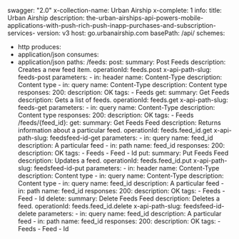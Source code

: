 swagger: "2.0"
x-collection-name: Urban Airship
x-complete: 1
info:
  title: Urban Airship
  description: the-urban-airships-api-powers-mobile-applications-with-push-rich-push-inapp-purchases-and-subscription-services-
  version: v3
host: go.urbanairship.com
basePath: /api/
schemes:
- http
produces:
- application/json
consumes:
- application/json
paths:
  /feeds:
    post:
      summary: Post Feeds
      description: Creates a new feed item.
      operationId: feeds.post
      x-api-path-slug: feeds-post
      parameters:
      - in: header
        name: Content-Type
        description: Content type
      - in: query
        name: Content-Type
        description: Content type
      responses:
        200:
          description: OK
      tags:
      - Feeds
    get:
      summary: Get Feeds
      description: Gets a list of feeds.
      operationId: feeds.get
      x-api-path-slug: feeds-get
      parameters:
      - in: query
        name: Content-Type
        description: Content type
      responses:
        200:
          description: OK
      tags:
      - Feeds
  /feeds/{feed_id}:
    get:
      summary: Get Feeds Feed
      description: Returns information about a particular feed.
      operationId: feeds.feed_id.get
      x-api-path-slug: feedsfeed-id-get
      parameters:
      - in: query
        name: feed_id
        description: A particular feed
      - in: path
        name: feed_id
      responses:
        200:
          description: OK
      tags:
      - Feeds
      - Feed
      - Id
    put:
      summary: Put Feeds Feed
      description: Updates a feed.
      operationId: feeds.feed_id.put
      x-api-path-slug: feedsfeed-id-put
      parameters:
      - in: header
        name: Content-Type
        description: Content type
      - in: query
        name: Content-Type
        description: Content type
      - in: query
        name: feed_id
        description: A particular feed
      - in: path
        name: feed_id
      responses:
        200:
          description: OK
      tags:
      - Feeds
      - Feed
      - Id
    delete:
      summary: Delete Feeds Feed
      description: Deletes a feed.
      operationId: feeds.feed_id.delete
      x-api-path-slug: feedsfeed-id-delete
      parameters:
      - in: query
        name: feed_id
        description: A particular feed
      - in: path
        name: feed_id
      responses:
        200:
          description: OK
      tags:
      - Feeds
      - Feed
      - Id